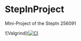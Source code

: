 # StepInProject
Mini-Project of the StepIn 256091



![Valgrind]([![CI](https://github.com/HarshDubey265091/StepInProject/actions/workflows/gcov.yml/badge.svg)](https://github.com/HarshDubey265091/StepInProject/actions/workflows/gcov.yml)
